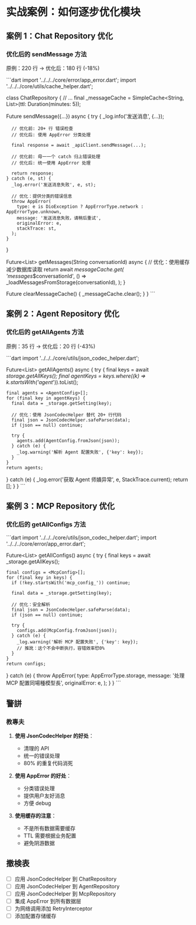 # 实战案例：如何逐步优化模块

## 案例 1：Chat Repository 优化

### 优化后的 sendMessage 方法

原例：220 行 → 优化后：180 行 (-18%)

\`\`\`dart
import '../../../core/error/app_error.dart';
import '../../../core/utils/cache_helper.dart';

class ChatRepository {
  // ...
  final _messageCache = SimpleCache<String, List<Message>>(ttl: Duration(minutes: 5));

  Future<Message> sendMessage({...}) async {
    try {
      _log.info('发送消息', {...});
      
      // 优化前: 20+ 行 错误检查
      // 优化后: 使用 AppError 分类处理
      
      final response = await _apiClient.sendMessage(...);
      
      // 优化前: 毋一一个 catch 归上错误处理
      // 优化后: 统一使用 AppError 处理
      
      return response;
    } catch (e, st) {
      _log.error('发送消息失败', e, st);
      
      // 优化：提供分类的错误信息
      throw AppError(
        type: e is DioException ? AppErrorType.network : AppErrorType.unknown,
        message: '发送消息失败，请稍后重试',
        originalError: e,
        stackTrace: st,
      );
    }
  }

  Future<List<Message>> getMessages(String conversationId) async {
    // 优化：使用缓存减少数据库读取
    return await _messageCache.get(
      'messages_$conversationId',
      () => _loadMessagesFromStorage(conversationId),
    );
  }

  Future<void> clearMessageCache() {
    _messageCache.clear();
  }
}
\`\`\`

## 案例 2：Agent Repository 优化

### 优化后的 getAllAgents 方法

原例：35 行 → 优化后：20 行 (-43%)

\`\`\`dart
import '../../../core/utils/json_codec_helper.dart';

Future<List<AgentConfig>> getAllAgents() async {
  try {
    final keys = await _storage.getAllKeys();
    final agentKeys = keys.where((k) => k.startsWith('agent_')).toList();

    final agents = <AgentConfig>[];
    for (final key in agentKeys) {
      final data = _storage.getSetting(key);
      
      // 优化：使用 JsonCodecHelper 替代 20+ 行代码
      final json = JsonCodecHelper.safeParse(data);
      if (json == null) continue;

      try {
        agents.add(AgentConfig.fromJson(json));
      } catch (e) {
        _log.warning('解析 Agent 配置失败', {'key': key});
      }
    }
    return agents;
  } catch (e) {
    _log.error('获取 Agent 师嬇异常', e, StackTrace.current);
    return [];
  }
}
\`\`\`

## 案例 3：MCP Repository 优化

### 优化后的 getAllConfigs 方法

\`\`\`dart
import '../../../core/utils/json_codec_helper.dart';
import '../../../core/error/app_error.dart';

Future<List<McpConfig>> getAllConfigs() async {
  try {
    final keys = await _storage.getAllKeys();
    
    final configs = <McpConfig>[];
    for (final key in keys) {
      if (!key.startsWith('mcp_config_')) continue;
      
      final data = _storage.getSetting(key);
      
      // 优化：安全解析
      final json = JsonCodecHelper.safeParse(data);
      if (json == null) continue;

      try {
        configs.add(McpConfig.fromJson(json));
      } catch (e) {
        _log.warning('解析 MCP 配置失败', {'key': key});
        // 推訛：这个不会中断执行，容错效率㥤0%
      }
    }
    return configs;
  } catch (e) {
    throw AppError(
      type: AppErrorType.storage,
      message: '处理 MCP 配置同場種模型長',
      originalError: e,
    );
  }
}
\`\`\`

## 警誁

### 教專夫

1. **使用 JsonCodecHelper 的好处**：
   - 清理的 API
   - 统一的错误处理
   - 80% 的重复代码消死

2. **使用 AppError 的好处**：
   - 分类错误处理
   - 提供用户友好消息
   - 方便 debug

3. **使用缓存的注意**：
   - 不是所有数据需要缓存
   - TTL 需要根据业务配置
   - 避免阴游数据

## 撤検表

- [ ] 应用 JsonCodecHelper 到 ChatRepository
- [ ] 应用 JsonCodecHelper 到 AgentRepository
- [ ] 应用 JsonCodecHelper 到 McpRepository
- [ ] 集成 AppError 到所有数据层
- [ ] 为网络调用添加 RetryInterceptor
- [ ] 添加配置存储缓存
